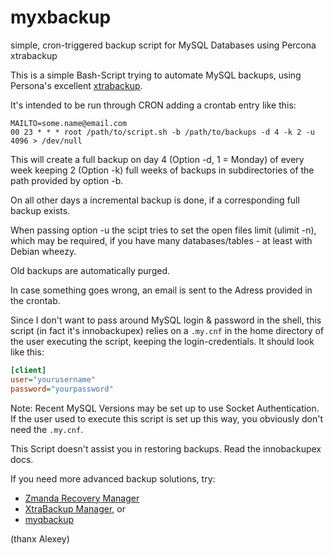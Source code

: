 myxbackup
=========

simple, cron-triggered backup script for MySQL Databases using Percona xtrabackup

This is a simple Bash-Script trying to automate MySQL backups, using Persona's 
excellent [xtrabackup](http://www.percona.com/doc/percona-xtrabackup/2.1/).

It's intended to be run through CRON adding a crontab entry like this:

```
MAILTO=some.name@email.com
00 23 * * * root /path/to/script.sh -b /path/to/backups -d 4 -k 2 -u 4096 > /dev/null
```

This will create a full backup on day 4 (Option -d, 1 = Monday) of every week 
keeping 2 (Option -k) full weeks of backups in subdirectories of the path provided 
by option -b.

On all other days a incremental backup is done, if a corresponding full backup exists.

When passing option -u the scipt tries to set the open files limit (ulimit -n),
which may be required, if you have many databases/tables - at least with Debian wheezy.

Old backups are automatically purged. 

In case something goes wrong, an email is sent to the Adress provided in the crontab.

Since I don't want to pass around MySQL login & password in the shell, this script 
(in fact it's innobackupex) relies on a `.my.cnf` in the home directory of the user 
executing the script, keeping the login-credentials.
It should look like this:

```INI
[client]
user="yourusername"
password="yourpassword"
```
Note: Recent MySQL Versions may be set up to use Socket Authentication. If the user
used to execute this script is set up this way, you obviously don't need the `.my.cnf`.

This Script doesn't assist you in restoring backups. Read the innobackupex docs.

If you need more advanced backup solutions, try:

- [Zmanda Recovery Manager](http://www.zmanda.com/backup-mysql.html)
- [XtraBackup Manager](https://code.google.com/p/xtrabackup-manager/), or
- [myqbackup](https://github.com/ihanick/myqbackup)

(thanx Alexey)